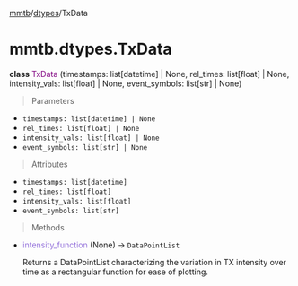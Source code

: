 [mmtb](../../README.md)/[dtypes](../dtypes.md)/TxData

# mmtb.dtypes.TxData

**class** <span style="color:purple;">TxData</span> (timestamps: list[datetime] | None, rel_times: list[float] | None, intensity_vals: list[float] | None, event_symbols: list[str] | None)

> Parameters

+ `timestamps: list[datetime] | None`
+ `rel_times: list[float] | None`
+ `intensity_vals: list[float] | None`
+ `event_symbols: list[str] | None`

> Attributes

+ `timestamps: list[datetime]`
+ `rel_times: list[float]`
+ `intensity_vals: list[float]`
+ `event_symbols: list[str]`

> Methods

+ <span style="color:mediumpurple;">intensity_function</span> (None) -> `DataPointList`

    Returns a DataPointList characterizing the variation in TX intensity over time as a rectangular function for ease of plotting.